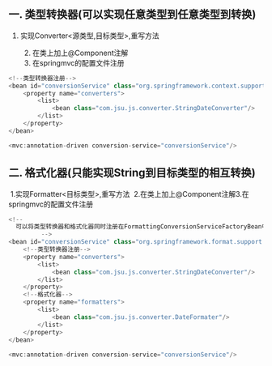 ## 一. 类型转换器(可以实现任意类型到任意类型到转换)

1. 实现Converter<源类型,目标类型>,重写方法

 	2. 在类上加上@Component注解
 	3. 在springmvc的配置文件注册

```java
<!--类型转换器注册-->
<bean id="conversionService" class="org.springframework.context.support.ConversionServiceFactoryBean">
    <property name="converters">
        <list>
            <bean class="com.jsu.js.converter.StringDateConverter"/>
        </list>
    </property>
</bean>

<mvc:annotation-driven conversion-service="conversionService"/>                      
```


## 二. 格式化器(只能实现String到目标类型的相互转换)

​	1.实现Formatter<目标类型>,重写方法
​	2.在类上加上@Component注解
​	3.在springmvc的配置文件注册

```java
<!--
  可以将类型转换器和格式化器同时注册在FormattingConversionServiceFactoryBean中注册
         -->
<bean id="conversionService" class="org.springframework.format.support.FormattingConversionServiceFactoryBean">
    <!--类型转换器注册-->
    <property name="converters">
        <list>
            <bean class="com.jsu.js.converter.StringDateConverter"/>
        </list>
    </property>
    <!--格式化器-->
    <property name="formatters">
        <list>
            <bean class="com.jsu.js.converter.DateFormater"/>
        </list>
    </property>
</bean>
                
<mvc:annotation-driven conversion-service="conversionService"/>  
```


